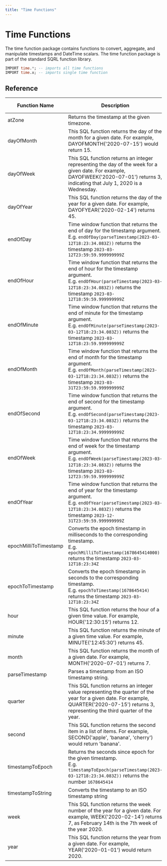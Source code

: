 ```yaml
---
title: "Time Functions"
---
```


# Time Functions

The time function package contains functions to convert, aggregate, and manipulate timestamps and DateTime scalars. The time function package is part of the standard SQRL function library.

```sql
IMPORT time.*; -- imports all time functions
IMPORT time.x; -- imports single time function
```

## Reference


| Function Name         | Description   | Time Window? |
|-----------------------|---------------|--------------|
|atZone|Returns the timestamp at the given timezone.|no|
|dayOfMonth|This SQL function returns  the day of the month for a given date. For example, DAYOFMONTH('2020-07-15') would return 15.|no|
|dayOfWeek|This SQL function returns  an integer representing the day of the week for a given date. For example, DAYOFWEEK('2020-07-01') returns 3, indicating that July 1, 2020 is a Wednesday.|no|
|dayOfYear|This SQL function returns  the day of the year for a given date. For example, DAYOFYEAR('2020-02-14') returns 45.|no|
|endOfDay|Time window function that returns the end of day for the timestamp argument.<br />E.g. `endOfDay(parseTimestamp(2023-03-12T18:23:34.083Z))` returns the timestamp `2023-03-12T23:59:59.999999999Z`|yes|
|endOfHour|Time window function that returns the end of hour for the timestamp argument.<br />E.g. `endOfHour(parseTimestamp(2023-03-12T18:23:34.083Z))` returns the timestamp `2023-03-12T18:59:59.999999999Z`|yes|
|endOfMinute|Time window function that returns the end of minute for the timestamp argument.<br />E.g. `endOfMinute(parseTimestamp(2023-03-12T18:23:34.083Z))` returns the timestamp `2023-03-12T18:23:59.999999999Z`|yes|
|endOfMonth|Time window function that returns the end of month for the timestamp argument.<br />E.g. `endOfMonth(parseTimestamp(2023-03-12T18:23:34.083Z))` returns the timestamp `2023-03-31T23:59:59.999999999Z`|yes|
|endOfSecond|Time window function that returns the end of second for the timestamp argument.<br />E.g. `endOfSecond(parseTimestamp(2023-03-12T18:23:34.083Z))` returns the timestamp `2023-03-12T18:23:34.999999999Z`|yes|
|endOfWeek|Time window function that returns the end of week for the timestamp argument.<br />E.g. `endOfWeek(parseTimestamp(2023-03-12T18:23:34.083Z))` returns the timestamp `2023-03-12T23:59:59.999999999Z`|yes|
|endOfYear|Time window function that returns the end of year for the timestamp argument.<br />E.g. `endOfYear(parseTimestamp(2023-03-12T18:23:34.083Z))` returns the timestamp `2023-12-31T23:59:59.999999999Z`|yes|
|epochMilliToTimestamp|Converts the epoch timestamp in milliseconds to the corresponding timestamp.<br />E.g. `epochMilliToTimestamp(1678645414000)` returns the timestamp `2023-03-12T18:23:34Z`|no|
|epochToTimestamp|Converts the epoch timestamp in seconds to the corresponding timestamp.<br />E.g. `epochToTimestamp(1678645414)` returns the timestamp `2023-03-12T18:23:34Z`|no|
|hour|This SQL function returns  the hour of a given time value. For example, HOUR('12:30:15') returns 12.|no|
|minute|This SQL function returns  the minute of a given time value. For example, MINUTE('12:45:30') returns 45.|no|
|month|This SQL function returns  the month of a given date. For example, MONTH('2020-07-01') returns 7.|no|
|parseTimestamp|Parses a timestamp from an ISO timestamp string.|no|
|quarter|This SQL function returns  an integer value representing the quarter of the year for a given date. For example, QUARTER('2020-07-15') returns 3, representing the third quarter of the year.|no|
|second|This SQL function returns  the second item in a list of items. For example, SECOND('apple', 'banana', 'cherry') would return 'banana'.|no|
|timestampToEpoch|Returns the seconds since epoch for the given timestamp.<br />E.g. `timestampToEpoch(parseTimestamp(2023-03-12T18:23:34.083Z))` returns the number `1678645414`|no|
|timestampToString|Converts the timestamp to an ISO timestamp string|no|
|week|This SQL function returns  the week number of the year for a given date. For example, WEEK('2020-02-14') returns 7, as February 14th is the 7th week of the year 2020.|no|
|year|This SQL function returns  the year from a given date. For example, YEAR('2020-01-01') would return 2020.|no|